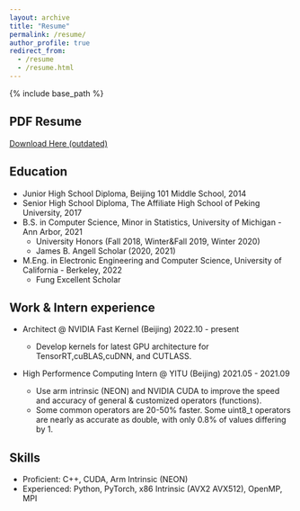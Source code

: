 ```yaml
---
layout: archive
title: "Resume"
permalink: /resume/
author_profile: true
redirect_from:
  - /resume
  - /resume.html
---
```


{% include base_path %}

PDF Resume
------
[Download Here (outdated)](http://xiaosong9905.github.io/files/XiaoSong-Resume.pdf) 




Education
------
* Junior High School Diploma, Beijing 101 Middle School, 2014
* Senior High School Diploma, The Affiliate High School of Peking University, 2017
* B.S. in Computer Science, Minor in Statistics, University of Michigan - Ann Arbor, 2021
  * University Honors (Fall 2018, Winter&Fall 2019, Winter 2020)
  * James B. Angell Scholar (2020, 2021)
* M.Eng. in Electronic Engineering and Computer Science, University of California - Berkeley, 2022
  * Fung Excellent Scholar




Work & Intern experience
------
* Architect @ NVIDIA Fast Kernel (Beijing) 2022.10 - present
  * Develop kernels for latest GPU architecture for TensorRT,cuBLAS,cuDNN, and CUTLASS.





* High Performence Computing Intern @ YITU (Beijing) 2021.05 - 2021.09
  * Use arm intrinsic (NEON) and NVIDIA CUDA to improve the speed and accuracy of general & customized operators (functions).
  * Some common operators are 20-50% faster. Some uint8_t operators are nearly as accurate as double, with only 0.8% of values differing by 1.




Skills
------
* Proficient: C++, CUDA, Arm Intrinsic (NEON)
* Experienced: Python, PyTorch, x86 Intrinsic (AVX2 AVX512), OpenMP, MPI




